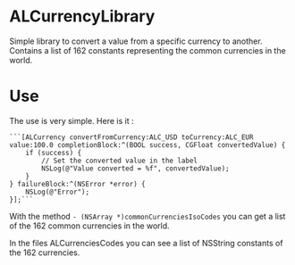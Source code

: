 ALCurrencyLibrary
=================

Simple library to convert a value from a specific currency to another. Contains a list of 162 constants representing the common currencies in the world.

Use
=================

The use is very simple. Here is it :

    ```[ALCurrency convertFromCurrency:ALC_USD toCurrency:ALC_EUR value:100.0 completionBlock:^(BOOL success, CGFloat convertedValue) {
        if (success) {
            // Set the converted value in the label
            NSLog(@"Value converted = %f", convertedValue);
        }
    } failureBlock:^(NSError *error) {
        NSLog(@"Error");
    }];```
    
With the method ``` - (NSArray *)commonCurrenciesIsoCodes ``` you can get a list of the 162 common currencies in the world.

In the files ALCurrenciesCodes you can see a list of NSString constants of the 162 currencies.
